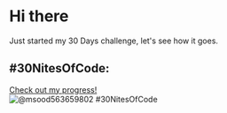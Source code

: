 # Hi there

Just started my 30 Days challenge, let's see how it goes.

## #30NitesOfCode:
  [Check out my progress!](https://www.codedex.io/@msood563659802/30-nites-of-code)  
  ![@msood563659802 #30NitesOfCode](https://www.codedex.io/api/petStatus?user=msood563659802)
